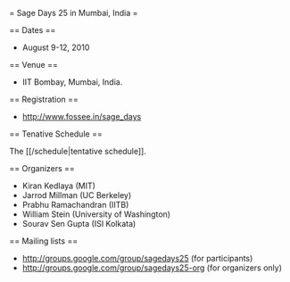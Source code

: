 = Sage Days 25 in Mumbai, India =

== Dates ==

   * August 9-12, 2010

== Venue ==

   * IIT Bombay, Mumbai, India.

== Registration ==

   * http://www.fossee.in/sage_days 

== Tenative Schedule ==

   The [[/schedule|tentative schedule]].

== Organizers ==

   * Kiran Kedlaya (MIT)
   * Jarrod Millman (UC Berkeley)
   * Prabhu Ramachandran (IITB)
   * William Stein (University of Washington)
   * Sourav Sen Gupta (ISI Kolkata)
   
== Mailing lists ==

   * http://groups.google.com/group/sagedays25 (for participants)
   * http://groups.google.com/group/sagedays25-org (for organizers only)
